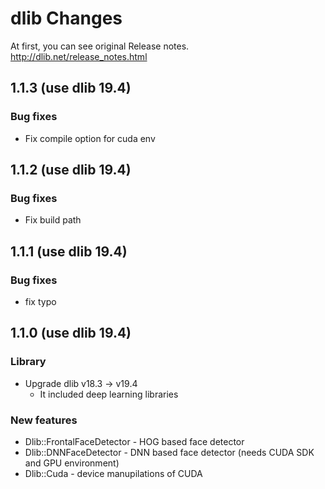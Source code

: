 # dlib Changes

At first, you can see original Release notes.
http://dlib.net/release_notes.html

## 1.1.3 (use dlib 19.4)

### Bug fixes

* Fix compile option for cuda env

## 1.1.2 (use dlib 19.4)

### Bug fixes

* Fix build path

## 1.1.1 (use dlib 19.4)

### Bug fixes

* fix typo

## 1.1.0 (use dlib 19.4)

### Library

* Upgrade dlib v18.3 -> v19.4
  * It included deep learning libraries

### New features

* Dlib::FrontalFaceDetector - HOG based face detector
* Dlib::DNNFaceDetector - DNN based face detector (needs CUDA SDK and GPU environment)
* Dlib::Cuda - device manupilations of CUDA
